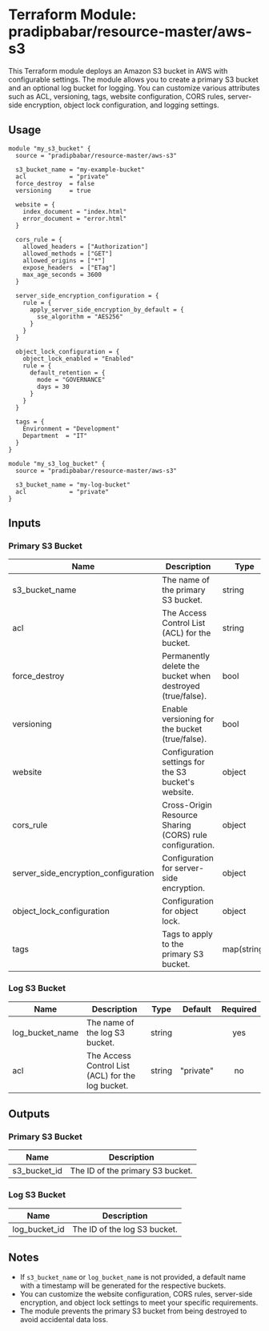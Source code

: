 # Terraform Module: pradipbabar/resource-master/aws-s3

This Terraform module deploys an Amazon S3 bucket in AWS with configurable settings. The module allows you to create a primary S3 bucket and an optional log bucket for logging. You can customize various attributes such as ACL, versioning, tags, website configuration, CORS rules, server-side encryption, object lock configuration, and logging settings.

## Usage

```hcl
module "my_s3_bucket" {
  source = "pradipbabar/resource-master/aws-s3"

  s3_bucket_name = "my-example-bucket"
  acl            = "private"
  force_destroy  = false
  versioning     = true

  website = {
    index_document = "index.html"
    error_document = "error.html"
  }

  cors_rule = {
    allowed_headers = ["Authorization"]
    allowed_methods = ["GET"]
    allowed_origins = ["*"]
    expose_headers  = ["ETag"]
    max_age_seconds = 3600
  }

  server_side_encryption_configuration = {
    rule = {
      apply_server_side_encryption_by_default = {
        sse_algorithm = "AES256"
      }
    }
  }

  object_lock_configuration = {
    object_lock_enabled = "Enabled"
    rule = {
      default_retention = {
        mode = "GOVERNANCE"
        days = 30
      }
    }
  }

  tags = {
    Environment = "Development"
    Department  = "IT"
  }
}

module "my_s3_log_bucket" {
  source = "pradipbabar/resource-master/aws-s3"

  s3_bucket_name = "my-log-bucket"
  acl            = "private"
}
```

## Inputs

### Primary S3 Bucket

| Name                                    | Description                                    | Type    | Default     | Required |
| --------------------------------------- | ---------------------------------------------- | ------- | ----------- | :------: |
| s3_bucket_name                          | The name of the primary S3 bucket.            | string  |             |   yes    |
| acl                                     | The Access Control List (ACL) for the bucket. | string  | "private"   |    no    |
| force_destroy                           | Permanently delete the bucket when destroyed (true/false). | bool | false       |    no    |
| versioning                              | Enable versioning for the bucket (true/false). | bool   | false       |    no    |
| website                                 | Configuration settings for the S3 bucket's website. | object | {}        |    no    |
| cors_rule                               | Cross-Origin Resource Sharing (CORS) rule configuration. | object | {}        |    no    |
| server_side_encryption_configuration    | Configuration for server-side encryption.     | object  | {}        |    no    |
| object_lock_configuration                | Configuration for object lock.                | object  | {}        |    no    |
| tags                                    | Tags to apply to the primary S3 bucket.       | map(string) | {}     |    no    |

### Log S3 Bucket

| Name                                    | Description                                    | Type    | Default     | Required |
| --------------------------------------- | ---------------------------------------------- | ------- | ----------- | :------: |
| log_bucket_name                         | The name of the log S3 bucket.               | string  |             |   yes    |
| acl                                     | The Access Control List (ACL) for the log bucket. | string | "private"   |    no    |

## Outputs

### Primary S3 Bucket

| Name                  | Description                             |
| --------------------- | --------------------------------------- |
| s3_bucket_id          | The ID of the primary S3 bucket.       |

### Log S3 Bucket

| Name                  | Description                             |
| --------------------- | --------------------------------------- |
| log_bucket_id         | The ID of the log S3 bucket.           |

## Notes

- If `s3_bucket_name` or `log_bucket_name` is not provided, a default name with a timestamp will be generated for the respective buckets.
- You can customize the website configuration, CORS rules, server-side encryption, and object lock settings to meet your specific requirements.
- The module prevents the primary S3 bucket from being destroyed to avoid accidental data loss.